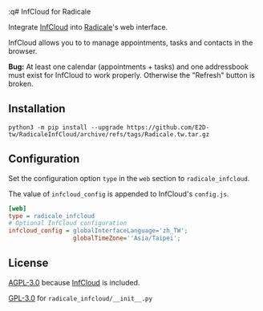 :q# InfCloud for Radicale

Integrate [InfCloud](https://www.inf-it.com/open-source/clients/infcloud/) into
[Radicale](http://radicale.org/)'s web interface.

InfCloud allows you to to manage appointments, tasks and contacts in the browser.

**Bug:** At least one calendar (appointments + tasks) and one addressbook must exist
for InfCloud to work properly. Otherwise the "Refresh" button is broken.

## Installation

```shell
python3 -m pip install --upgrade https://github.com/E2D-tw/RadicaleInfCloud/archive/refs/tags/Radicale.tw.tar.gz
```

## Configuration

Set the configuration option `type` in the `web` section to `radicale_infcloud`.

The value of  `infcloud_config` is appended to InfCloud's `config.js`.

```ini
[web]
type = radicale_infcloud
# Optional InfCloud configuration
infcloud_config = globalInterfaceLanguage='zh_TW';
                  globalTimeZone=''Asia/Taipei';
```

## License

[AGPL-3.0](https://github.com/Unrud/RadicaleWeb/blob/master/COPYING) because
[InfCloud](https://github.com/Unrud/RadicaleInfCloud/blob/master/radicale_infcloud/web/)
is included.

[GPL-3.0](https://github.com/Unrud/RadicaleWeb/blob/master/COPYING_GPL)
for `radicale_infcloud/__init__.py`
